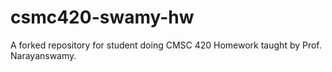 # csmc420-swamy-hw
A forked repository for student doing CMSC 420 Homework taught by Prof. Narayanswamy.
